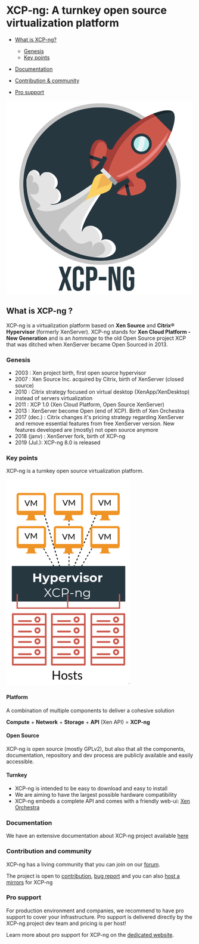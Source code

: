 # XCP-ng: A turnkey open source virtualization platform


* [What is XCP-ng?](#what-is-xcp-ng-)
  * [Genesis](#genesis)
  * [Key points](#key-points)
	
* [Documentation](#documentation)
* [Contribution & community](#contribution-and-community)
* [Pro support](#pro-support)

![](misc/assets/logo-glossy-small.png)

## What is XCP-ng ?

XCP-ng is a virtualization platform based on **Xen Source** and **Citrix® Hypervisor** (formerly XenServer).
XCP-ng stands for **Xen Cloud Platform - New Generation** and is an *hommage* to the old Open Source project XCP that was ditched when XenServer became Open Sourced in 2013. 

### Genesis

* 2003 : Xen project birth, first open source hypervisor
* 2007 : Xen Source Inc. acquired by Citrix, birth of XenServer (closed source) 
* 2010 : Citrix strategy focused on virtual desktop (XenApp/XenDesktop) instead of servers virtualization
* 2011 : XCP 1.0 (Xen Cloud Platform, Open Source XenServer)
* 2013 : XenServer become Open (end of XCP). Birth of Xen Orchestra
* 2017 (dec.) : Citrix changes it's pricing strategy regarding XenServer and remove essential features from free XenServer version. New features developed are (mostly) not open source anymore
* 2018 (janv) : XenServer fork,  birth of XCP-ng
* 2019 (Jul.): XCP-ng 8.0 is released


### Key points

XCP-ng is a turnkey open source virtualization platform.

![](misc/assets/xcp-ng-hiw.png)

#### Platform

A combination of multiple components to deliver a cohesive solution

**Compute** + **Network** + **Storage** + **API** (Xen API) = **XCP-ng**

#### Open Source

XCP-ng is open source (mostly GPLv2), but also that all the components, documentation, repository and dev process are publicly available and easily accessible. 

#### Turnkey

* XCP-ng is intended to be easy to download and easy to install
* We are aiming to have the largest possible hardware compatibility
* XCP-ng embeds a complete API and comes with a friendly web-ui: [Xen Orchestra](https://xen-orchestra.com/#!/xo-home)

### Documentation

We have an extensive documentation about XCP-ng project available [here](https://github.com/xcp-ng/xcp/wiki)

### Contribution and community

XCP-ng has a living community that you can join on our [forum](https://xcp-ng.org/forum/). 

The project is open to [contribution](https://github.com/xcp-ng/xcp/wiki/Development-process-tour), [bug report](https://github.com/xcp-ng/xcp/wiki/How-to-report-bugs) and you can also [host a mirrors](https://github.com/xcp-ng/xcp/wiki/Mirrors) for XCP-ng

### Pro support

For production environment and companies, we recommend to have pro support to cover your infrastructure. Pro support is delivered directly by the XCP-ng project dev team and pricing is per host! 

Learn more about pro support for XCP-ng on the [dedicated website](https://xcp-ng.com/). 

